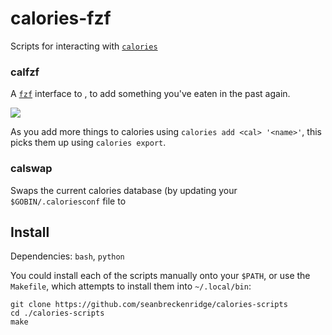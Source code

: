 # calories-fzf

Scripts for interacting with [`calories`](https://github.com/zupzup/calories)

### calfzf

A [`fzf`](https://github.com/junegunn/fzf) interface to , to add something you've eaten in the past again.

![](https://raw.githubusercontent.com/seanbreckenridge/calories-fzf/master/demo.gif)

As you add more things to calories using `calories add <cal> '<name>'`, this picks them up using `calories export`.

### calswap

Swaps the current calories database (by updating your `$GOBIN/.caloriesconf` file to

## Install

Dependencies: `bash`, `python`

You could install each of the scripts manually onto your `$PATH`, or use the `Makefile`, which attempts to install them into `~/.local/bin`:

```
git clone https://github.com/seanbreckenridge/calories-scripts
cd ./calories-scripts
make
```

